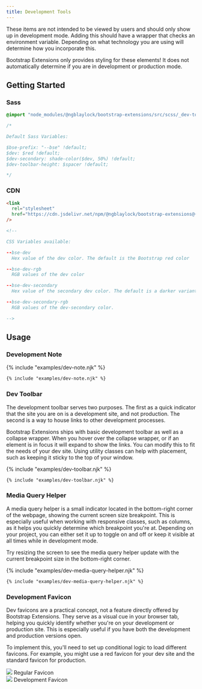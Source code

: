 ```yaml
---
title: Development Tools
---
```


These items are not intended to be viewed by users and should only show up in development mode. Adding this should have a wrapper that checks an environment variable. Depending on what technology you are using will determine how you incorporate this. 

<div class="alert alert-warning">
Bootstrap Extensions only provides styling for these elements! It does not automatically determine if you are in development or production mode.
</div>

## Getting Started

### Sass

```scss
@import "node_modules/@ngblaylock/bootstrap-extensions/src/scss/_dev-tools.scss";

/*

Default Sass Variables:

$bse-prefix: "--bse" !default;
$dev: $red !default;
$dev-secondary: shade-color($dev, 50%) !default;
$dev-toolbar-height: $spacer !default;

*/
```

### CDN

```html
<link
  rel="stylesheet"
  href="https://cdn.jsdelivr.net/npm/@ngblaylock/bootstrap-extensions@{{pkg.version}}/dist/css/dev-tools.min.css"
/>

<!--

CSS Variables available:

--bse-dev 
  Hex value of the dev color. The default is the Bootstrap red color

--bse-dev-rgb
  RGB values of the dev color

--bse-dev-secondary
  Hex value of the secondary dev color. The default is a darker variant of the Bootstrap red color

--bse-dev-secondary-rgb
  RGB values of the dev-secondary color.

-->
```

## Usage

### Development Note

{% include "examples/dev-note.njk" %}

```html
{% include "examples/dev-note.njk" %}
```

### Dev Toolbar

The development toolbar serves two purposes. The first as a quick indicator that the site you are on is a development site, and not production. The second is a way to house links to other development processes. 

Bootstrap Extensions ships with basic development toolbar as well as a collapse wrapper. When you hover over the collapse wrapper, or if an element is in focus it will expand to show the links. You can modify this to fit the needs of your dev site. Using utility classes can help with placement, such as keeping it sticky to the top of your window.

{% include "examples/dev-toolbar.njk" %}

```html
{% include "examples/dev-toolbar.njk" %}
```

### Media Query Helper

A media query helper is a small indicator located in the bottom-right corner of the webpage, showing the current screen size breakpoint. This is especially useful when working with responsive classes, such as columns, as it helps you quickly determine which breakpoint you're at. Depending on your project, you can either set it up to toggle on and off or keep it visible at all times while in development mode.

Try resizing the screen to see the media query helper update with the current breakpoint size in the bottom-right corner.

{% include "examples/dev-media-query-helper.njk" %}

```html
{% include "examples/dev-media-query-helper.njk" %}
```

### Development Favicon

Dev favicons are a practical concept, not a feature directly offered by Bootstrap Extensions. They serve as a visual cue in your browser tab, helping you quickly identify whether you're on your development or production site. This is especially useful if you have both the development and production versions open.

To implement this, you'll need to set up conditional logic to load different favicons. For example, you might use a red favicon for your dev site and the standard favicon for production.

<div class="row">
  <div class="col-sm-6">
    <div class="card card-body align-items-center">
      <img src="/favicon.svg" style="max-width: 100px;" />
      Regular Favicon
    </div>
  </div>
  
  <div class="col-sm-6">
    <div class="card card-body align-items-center">
      <img src="/favicon-dev.svg" style="max-width: 100px;" />
      Development Favicon
    </div>
  </div>
</div>